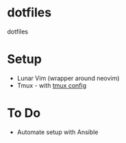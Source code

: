 # dotfiles
dotfiles

# Setup
- Lunar Vim (wrapper around neovim)
- Tmux - with [tmux config](https://github.com/samoshkin/tmux-config)

# To Do
- Automate setup with Ansible

